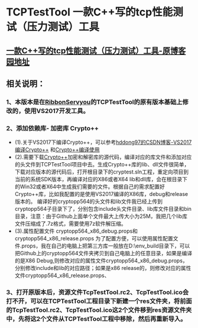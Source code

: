# TCPTestTool 一款C++写的tcp性能测试（压力测试）工具
## [一款C++写的tcp性能测试（压力测试）工具-原博客园地址](https://www.cnblogs.com/xuhuajie/p/8213534.html)
## 相关说明：
### 1、本版本是在[RibbonServyou](https://github.com/RibbonServyou/TCPTestTool)的TCPTestTool的原有版本基础上修改的，使用VS2017开发工具。
### 2、添加依赖库- 加密库 Crypto++
* (1).关于VS2017下编译Crypto++，可以参考[hddong97的CSDN博客-VS2017编译Crypto++](https://blog.csdn.net/weixin_42314534/article/details/81840131)
和[Crypto++编译使用](https://www.cnblogs.com/findumars/p/6009249.html)
* (2).需要下载[Crypto++](https://cryptopp.com)加密和解密库的源代码，编译对应的库文件和添加对应的头文件到TCPTestTool项目中去。生成Crypto++库的lib、dll文件很简单，下载对应版本的源代码后，打开根目录下的cryptest.sln工程，重定向项目到当前的系统SDK版本，再编译对应的X86或者X64 lib和dll库，会在根目录下的Win32或者X64中生成我们需要的文件。根据自己的需求配置好Crypto++库，比如我配置的是使用VS2017编译的X86库，debug和release版本的。
编译好的cryptopp564的头文件和lib文件我已经上传到cryptopp564子目录下了，分别包含include头文件目录、lib库文件目录和bin目录，注意：由于Github上面单个文件最大上传大小为25M，我把几个lib库文件压缩成了.7z格式，需要使用7z软件解压缩。
* (3).属性配置文件 cryptopp564_x86_debug.props和cryptopp564_x86_release.props
为了配置方便，可以使用属性配置文件.props，我在自己的电脑上把第三方库一般放在D:\env_build目录下，可以把Github上的cryptopp564文件夹拷贝到自己电脑上的任意目录，如果是编译的是X86 Debug,则修改对应的属性文件cryptopp564_x86_debug.props，分别修改include和lib的对应路径；如果是x86 release的，则修改对应的属性文件cryptopp564_x86_release.props、
### 3、打开原版本后，资源文件TcpTestTool.rc2、TcpTestTool.ico会打不开，可以在TCPTestTool工程目录下新建一个res文件夹，将前面的TcpTestTool.rc2、TcpTestTool.ico这2个文件移到res资源文件夹中，先将这2个文件从TCPTestTool工程中移除，然后再重新导入。
